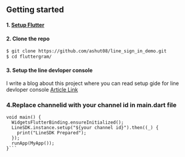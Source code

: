 ## Getting started

#### 1. [Setup Flutter](https://flutter.dev/docs/get-started/install)

#### 2. Clone the repo

```sh
$ git clone https://github.com/ashut08/line_sign_in_demo.git
$ cd fluttergram/
```

#### 3. Setup the line devloper console 
I write a blog about this project where you can read setup gide for line devloper console 
 [Article Link](https://ashuflutterdev.medium.com/flutter-implement-line-singin-in-for-mobile-apps-f64e41831aae)
### 4.Replace channelid with your channel id in <b>main.dart</b> file
```
void main() {
  WidgetsFlutterBinding.ensureInitialized();
  LineSDK.instance.setup("${your channel id}").then((_) {
    print("LineSDK Prepared");
  });
  runApp(MyApp());
}```